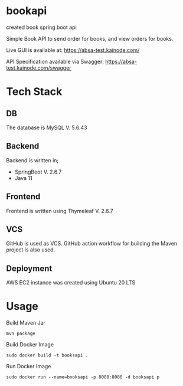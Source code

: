 # bookapi
created book spring boot api


Simple Book API to send order for books, and view orders for books. 

Live GUI is available at: https://absa-test.kainode.com/

API Specification available via Swagger: https://absa-test.kainode.com/swagger

# Tech Stack

## DB

The database is MySQL V. 5.6.43

## Backend

Backend is written in;
 - SpringBoot V. 2.6.7
 - Java 11

## Frontend

Frontend is written using Thymeleaf V. 2.6.7

## VCS 

GitHub is used as VCS. GitHub action workflow for building the Maven project is also used. 

## Deployment

AWS EC2 instance was created using Ubuntu 20 LTS

# Usage

Build Maven Jar

```
mvn package
```

Build Docker Image

```
sudo docker build -t booksapi . 
```

Run Docker Image

```
sudo docker run --name=booksapi -p 8080:8080 -d booksapi p
```
